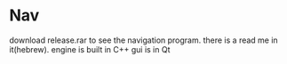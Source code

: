 # Nav
download release.rar to see the navigation program.
there is a read me in it(hebrew).
engine is built in C++
gui is in Qt
